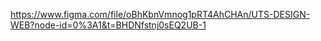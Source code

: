 https://www.figma.com/file/oBhKbnVmnog1pRT4AhCHAn/UTS-DESIGN-WEB?node-id=0%3A1&t=BHDNfstnj0sEQ2UB-1
